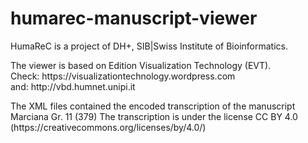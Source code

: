 # humarec-manuscript-viewer

<p>HumaReC is a project of DH+, SIB|Swiss Institute of Bioinformatics.</p>

<p>The viewer is based on Edition Visualization Technology (EVT).<br>
Check: https://visualizationtechnology.wordpress.com<br>
and: http://vbd.humnet.unipi.it</p>

<p>The XML files contained the encoded transcription of the manuscript Marciana Gr. 11 (379)
The transcription is under the license CC BY 4.0 (https://creativecommons.org/licenses/by/4.0/)</p>

